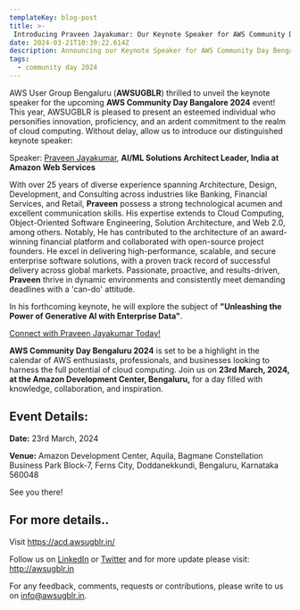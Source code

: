 ```yaml
---
templateKey: blog-post
title: >-
 Introducing Praveen Jayakumar: Our Keynote Speaker for AWS Community Day Bangalore 2024!
date: 2024-03-21T10:39:22.614Z
description: Announcing our Keynote Speaker for AWS Community Day Bengaluru 2024.
tags:
  - community day 2024
---
```


AWS User Group Bengaluru (**AWSUGBLR**) thrilled to unveil the keynote speaker for the upcoming **AWS Community Day Bangalore 2024** event! This year, AWSUGBLR is pleased to present an esteemed individual who personifies innovation, proficiency, and an ardent commitment to the realm of cloud computing. Without delay, allow us to introduce our distinguished keynote speaker:

Speaker: [Praveen Jayakumar](https://www.linkedin.com/in/pjpraveen/), **AI/ML Solutions Architect Leader, India at Amazon Web Services**

With over 25 years of diverse experience spanning Architecture, Design, Development, and Consulting across industries like Banking, Financial Services, and Retail, **Praveen** possess a strong technological acumen and excellent communication skills. His expertise extends to Cloud Computing, Object-Oriented Software Engineering, Solution Architecture, and Web 2.0, among others. Notably, He has contributed to the architecture of an award-winning financial platform and collaborated with open-source project founders. He excel in delivering high-performance, scalable, and secure enterprise software solutions, with a proven track record of successful delivery across global markets. Passionate, proactive, and results-driven, **Praveen** thrive in dynamic environments and consistently meet demanding deadlines with a 'can-do' attitude.

In his forthcoming keynote, he will explore the subject of **"Unleashing the Power of Generative AI with Enterprise Data"**.

[Connect with Praveen Jayakumar Today!](https://www.linkedin.com/in/pjpraveen/)

**AWS Community Day Bengaluru 2024** is set to be a highlight in the calendar of AWS enthusiasts, professionals, and businesses looking to harness the full potential of cloud computing. Join us on **23rd March, 2024, at the Amazon Development Center, Bengaluru,** for a day filled with knowledge, collaboration, and inspiration.

## Event Details:

**Date:** 23rd March, 2024

**Venue:** Amazon Development Center, Aquila, Bagmane Constellation Business Park Block-7, Ferns City, Doddanekkundi, Bengaluru, Karnataka 560048

See you there!

## For more details..

Visit  <https://acd.awsugblr.in/>

Follow us on [LinkedIn](https://www.linkedin.com/in/awsugblr/) or [Twitter](https://twitter.com/awsugblr) and for more update please visit: <http://awsugblr.in>

For any feedback, comments, requests or contributions, please write to us on [info@awsugblr.in](<mailto: info@awsugblr.in>).